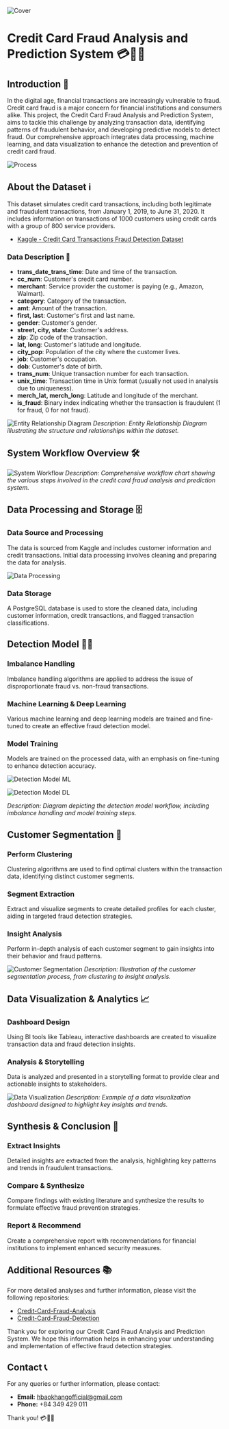 ![Cover](https://github.com/KhangKuro/Credit-Card-Fraud-Cluster/blob/main/CCF.png)

# Credit Card Fraud Analysis and Prediction System 💳🕵️‍♂️

## Introduction 🌟

In the digital age, financial transactions are increasingly vulnerable to fraud. Credit card fraud is a major concern for financial institutions and consumers alike. This project, the Credit Card Fraud Analysis and Prediction System, aims to tackle this challenge by analyzing transaction data, identifying patterns of fraudulent behavior, and developing predictive models to detect fraud. Our comprehensive approach integrates data processing, machine learning, and data visualization to enhance the detection and prevention of credit card fraud.

![Process](https://github.com/KhangKuro/Credit-Card-Fraud-Analysis-and-Prediction-System/blob/main/fraud_process.png)

## About the Dataset ℹ️

This dataset simulates credit card transactions, including both legitimate and fraudulent transactions, from January 1, 2019, to June 31, 2020. It includes information on transactions of 1000 customers using credit cards with a group of 800 service providers.

- [Kaggle - Credit Card Transactions Fraud Detection Dataset](https://www.kaggle.com/datasets/kartik2112/fraud-detection/data)

### Data Description 📝

- **trans_date_trans_time**: Date and time of the transaction.
- **cc_num**: Customer's credit card number.
- **merchant**: Service provider the customer is paying (e.g., Amazon, Walmart).
- **category**: Category of the transaction.
- **amt**: Amount of the transaction.
- **first, last**: Customer's first and last name.
- **gender**: Customer's gender.
- **street, city, state**: Customer's address.
- **zip**: Zip code of the transaction.
- **lat, long**: Customer's latitude and longitude.
- **city_pop**: Population of the city where the customer lives.
- **job**: Customer's occupation.
- **dob**: Customer's date of birth.
- **trans_num**: Unique transaction number for each transaction.
- **unix_time**: Transaction time in Unix format (usually not used in analysis due to uniqueness).
- **merch_lat, merch_long**: Latitude and longitude of the merchant.
- **is_fraud**: Binary index indicating whether the transaction is fraudulent (1 for fraud, 0 for not fraud).

![Entity Relationship Diagram](https://github.com/KhangKuro/Credit-Card-Fraud-Detection/blob/main/erd.png)
*Description: Entity Relationship Diagram illustrating the structure and relationships within the dataset.*

## System Workflow Overview 🛠️

![System Workflow](https://github.com/KhangKuro/Credit-Card-Fraud-Analysis-and-Prediction-System/blob/main/Flow%20Chart.jpg)
*Description: Comprehensive workflow chart showing the various steps involved in the credit card fraud analysis and prediction system.*

## Data Processing and Storage 🗄️

### Data Source and Processing

The data is sourced from Kaggle and includes customer information and credit transactions. Initial data processing involves cleaning and preparing the data for analysis.

![Data Processing](https://github.com/KhangKuro/Credit-Card-Fraud-Analysis-and-Prediction-System/blob/main/Processing.jpg)

### Data Storage

A PostgreSQL database is used to store the cleaned data, including customer information, credit transactions, and flagged transaction classifications.

## Detection Model 🕵️‍♀️

### Imbalance Handling

Imbalance handling algorithms are applied to address the issue of disproportionate fraud vs. non-fraud transactions.

### Machine Learning & Deep Learning

Various machine learning and deep learning models are trained and fine-tuned to create an effective fraud detection model.

### Model Training

Models are trained on the processed data, with an emphasis on fine-tuning to enhance detection accuracy.

![Detection Model ML](https://github.com/KhangKuro/Credit-Card-Fraud-Analysis-and-Prediction-System/blob/main/ML_Flow.jpg)

![Detection Model DL](https://github.com/KhangKuro/Credit-Card-Fraud-Analysis-and-Prediction-System/blob/main/DL_Flow.jpg)

*Description: Diagram depicting the detection model workflow, including imbalance handling and model training steps.*

## Customer Segmentation 👥

### Perform Clustering

Clustering algorithms are used to find optimal clusters within the transaction data, identifying distinct customer segments.

### Segment Extraction

Extract and visualize segments to create detailed profiles for each cluster, aiding in targeted fraud detection strategies.

### Insight Analysis

Perform in-depth analysis of each customer segment to gain insights into their behavior and fraud patterns.

![Customer Segmentation](https://github.com/KhangKuro/Credit-Card-Fraud-Analysis-and-Prediction-System/blob/main/Clustering%20_Flow.jpg)
*Description: Illustration of the customer segmentation process, from clustering to insight analysis.*

## Data Visualization & Analytics 📈

### Dashboard Design

Using BI tools like Tableau, interactive dashboards are created to visualize transaction data and fraud detection insights.

### Analysis & Storytelling

Data is analyzed and presented in a storytelling format to provide clear and actionable insights to stakeholders.

![Data Visualization](https://github.com/KhangKuro/Credit-Card-Fraud-Analysis-and-Prediction-System/blob/main/Analysis_Flow.jpg)
*Description: Example of a data visualization dashboard designed to highlight key insights and trends.*

## Synthesis & Conclusion 📝

### Extract Insights

Detailed insights are extracted from the analysis, highlighting key patterns and trends in fraudulent transactions.

### Compare & Synthesize

Compare findings with existing literature and synthesize the results to formulate effective fraud prevention strategies.

### Report & Recommend

Create a comprehensive report with recommendations for financial institutions to implement enhanced security measures.

## Additional Resources 📚

For more detailed analyses and further information, please visit the following repositories:

- [Credit-Card-Fraud-Analysis](https://github.com/KhangKuro/Credit-Card-Fraud-Analysis)
- [Credit-Card-Fraud-Detection](https://github.com/KhangKuro/Credit-Card-Fraud-Detection)

Thank you for exploring our Credit Card Fraud Analysis and Prediction System. We hope this information helps in enhancing your understanding and implementation of effective fraud detection strategies.

## Contact 📞

For any queries or further information, please contact:

- **Email:** hbaokhangofficial@gmail.com
- **Phone:** +84 349 429 011

Thank you! 💳🕵️‍♂️
